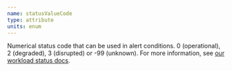 ```yaml
---
name: statusValueCode
type: attribute
units: enum
---
```


Numerical status code that can be used in alert conditions. 0 (operational), 2 (degraded), 3 (disrupted) or -99 (unknown). For more information, see [our workload status docs](/docs/new-relic-one/use-new-relic-one/workloads/workload-status-views-notifications#get-started).